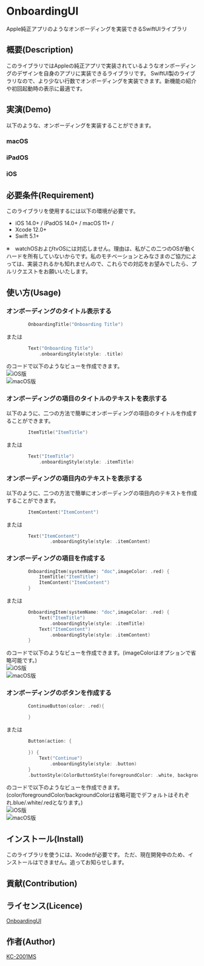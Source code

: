 # OnboardingUI
Apple純正アプリのようなオンボーディングを実装できるSwiftUIライブラリ

## 概要(Description)
このライブラリではAppleの純正アプリで実装されているようなオンボーディングのデザインを自身のアプリに実装できるライブラリです。
SwiftUI製のライブラリなので、より少ない行数でオンボーディングを実装できます。新機能の紹介や初回起動時の表示に最適です。

## 実演(Demo)
以下のような、オンボーディングを実装することができます。
### macOS

### iPadOS

### iOS


## 必要条件(Requirement)
このライブラリを使用するには以下の環境が必要です。
- iOS 14.0+ / iPadOS 14.0+ / macOS 11+ /
- Xcode 12.0+
- Swift 5.1+

※　watchOSおよびtvOSには対応しません。理由は、私がこの二つのOSが動くハードを所有していないからです。私のモチベーションとみなさまのご協力によっては、実装されるかも知れませんので、これらでの対応をお望みでしたら、プルリクエストをお願いいたします。
## 使い方(Usage)
### オンボーディングのタイトル表示する
```swift
        OnboardingTitle("Onboarding Title")
```
または
```swift
        Text("Onboarding Title")
            .onboardingStyle(style: .title)
```

のコードで以下のようなビューを作成できます。  
![iOS版](images/iOS_OnboardingTitle.png "Onboarding Title")  
![macOS版](images/macOS_OnboardingTitle.png "Onboarding Title")  

### オンボーディングの項目のタイトルのテキストを表示する
以下のように、二つの方法で簡単にオンボーディングの項目のタイトルを作成することができます。
```swift
        ItemTitle("ItemTitle")
```
または
```swift
        Text("ItemTitle")
            .onboardingStyle(style: .itemTitle)
```

### オンボーディングの項目内のテキストを表示する
以下のように、二つの方法で簡単にオンボーディングの項目内のテキストを作成することができます。
```swift
        ItemContent("ItemContent")
```
または
```swift
        Text("ItemContent")
                .onboardingStyle(style: .itemContent)
```

### オンボーディングの項目を作成する
```swift
        OnboardingItem(systemName: "doc",imageColor: .red) {
            ItemTitle("ItemTitle")
            ItemContent("ItemContent")
        }
```
または
```swift
        OnboardingItem(systemName: "doc",imageColor: .red) {
            Text("ItemTitle")
                .onboardingStyle(style: .itemTitle)
            Text("ItemContent")
                .onboardingStyle(style: .itemContent)
        }
```
のコードで以下のようなビューを作成できます。(imageColorはオプションで省略可能です。)  
![iOS版](images/iOS_OnboardingItem.png "Onboarding Item")  
![macOS版](images/macOS_OnboardingItem.png "Onboarding Item")  

### オンボーディングのボタンを作成する
```swift
        ContinueButton(color: .red){
            
        }
```
または
```swift
        Button(action: {
            
        }) {
            Text("Continue")
                .onboardingStyle(style: .button)
        }
        .buttonStyle(ColorButtonStyle(foregroundColor: .white, backgroundColor: .red))
```
のコードで以下のようなビューを作成できます。(color/foregroundColor/backgroundColorは省略可能でデフォルトはそれぞれ.blue/.white/.redとなります。)  
![iOS版](images/iOS_ContinueButton.png "Continue Button")  
![macOS版](images/macOS_ContinueButton.png "Continue Button")  
## インストール(Install)
このライブラリを使うには、Xcodeが必要です。
ただ、現在開発中のため、インストールはできません。追ってお知らせします。
## 貢献(Contribution)

## ライセンス(Licence)
[OnboardingUI](https://github.com/KC-2001MS/OnboardingUI/blob/main/LICENSE)
## 作者(Author)
[KC-2001MS](https://github.com/KC-2001MS)
